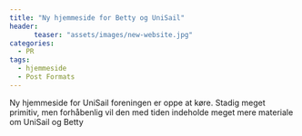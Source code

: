 ```yaml
---
title: "Ny hjemmeside for Betty og UniSail"
header:
	  teaser: "assets/images/new-website.jpg"
categories:
  - PR
tags:
  - hjemmeside
  - Post Formats
---
```


Ny hjemmeside for UniSail foreningen er oppe at køre. Stadig meget primitiv, men forhåbenlig vil den med tiden indeholde meget mere materiale om UniSail og Betty
